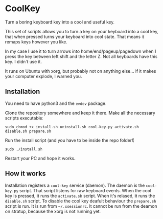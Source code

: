 CoolKey
=======

Turn a boring keyboard key into a cool and useful key.

This set of scripts allows you to turn a key on your keyboard into a cool key,
that when pressed turns your keyboard into cool state. That means it remaps keys
however you like.

In my case I use it to turn arrows into home/end/pageup/pagedown when I press the key between left shift and the letter Z. Not all keyboards have this key. I didn't use it.

It runs on Ubuntu with xorg, but probably not on anything else... If it makes your computer explode, I warned you.

## Installation

You need to have python3 and the `evdev` package.

Clone the repository somewhere and keep it there. Make all the necessary scripts executable:

    sudo chmod +x install.sh uninstall.sh cool-key.py activate.sh disable.sh prepare.sh

Run the install script (and you have to be inside the repo folder!)

    sudo ./install.sh

Restart your PC and hope it works.

## How it works

Installation registers a `cool-key` service (daemon). The daemon is the `cool-key.py` script. That script listens for raw keyboard events. When the cool key is pressed, it runs the `activate.sh` script. When it's relased, it runs the `disable.sh` script. To disable the cool key deafult behaviour the `prepare.sh` script is run. It is run from `~/.xsessionrc`. It cannot be run from the deamon on stratup, because the xorg is not running yet.
